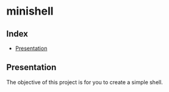 # minishell

## Index

* [Presentation](#Presentation)

## Presentation

The objective of this project is for you to create a simple shell.
